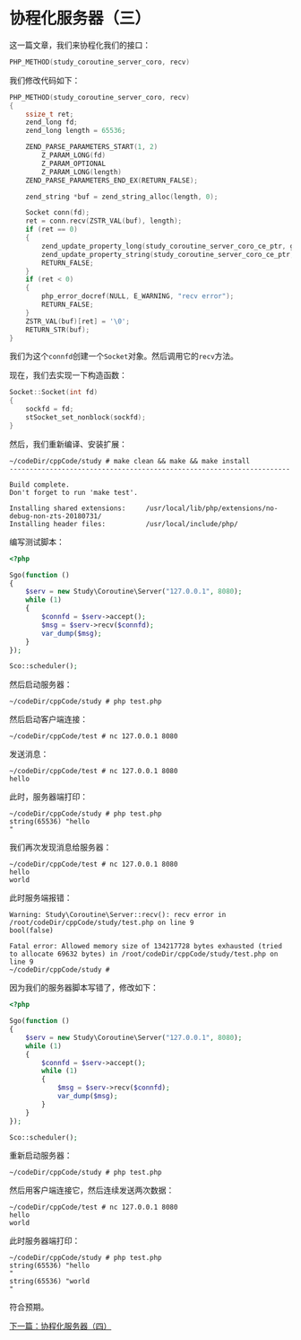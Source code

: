 # 协程化服务器（三）

这一篇文章，我们来协程化我们的接口：

```cpp
PHP_METHOD(study_coroutine_server_coro, recv)
```

我们修改代码如下：

```cpp
PHP_METHOD(study_coroutine_server_coro, recv)
{
    ssize_t ret;
    zend_long fd;
    zend_long length = 65536;

    ZEND_PARSE_PARAMETERS_START(1, 2)
        Z_PARAM_LONG(fd)
        Z_PARAM_OPTIONAL
        Z_PARAM_LONG(length)
    ZEND_PARSE_PARAMETERS_END_EX(RETURN_FALSE);

    zend_string *buf = zend_string_alloc(length, 0);

    Socket conn(fd);
    ret = conn.recv(ZSTR_VAL(buf), length);
    if (ret == 0)
    {
        zend_update_property_long(study_coroutine_server_coro_ce_ptr, getThis(), ZEND_STRL("errCode"), ST_ERROR_SESSION_CLOSED_BY_CLIENT);
        zend_update_property_string(study_coroutine_server_coro_ce_ptr, getThis(), ZEND_STRL("errMsg"), st_strerror(ST_ERROR_SESSION_CLOSED_BY_CLIENT));
        RETURN_FALSE;
    }
    if (ret < 0)
    {
        php_error_docref(NULL, E_WARNING, "recv error");
        RETURN_FALSE;
    }
    ZSTR_VAL(buf)[ret] = '\0';
    RETURN_STR(buf);
}
```

我们为这个`connfd`创建一个`Socket`对象。然后调用它的`recv`方法。

现在，我们去实现一下构造函数：

```cpp
Socket::Socket(int fd)
{
    sockfd = fd;
    stSocket_set_nonblock(sockfd);
}
```

然后，我们重新编译、安装扩展：

```shell
~/codeDir/cppCode/study # make clean && make && make install
----------------------------------------------------------------------

Build complete.
Don't forget to run 'make test'.

Installing shared extensions:     /usr/local/lib/php/extensions/no-debug-non-zts-20180731/
Installing header files:          /usr/local/include/php/
```

编写测试脚本：

```php
<?php

Sgo(function ()
{
    $serv = new Study\Coroutine\Server("127.0.0.1", 8080);
    while (1)
    {
        $connfd = $serv->accept();
        $msg = $serv->recv($connfd);
        var_dump($msg);
    }
});

Sco::scheduler();
```

然后启动服务器：

```shell
~/codeDir/cppCode/study # php test.php
```

然后启动客户端连接：

```shell
~/codeDir/cppCode/test # nc 127.0.0.1 8080

```

发送消息：

```shell
~/codeDir/cppCode/test # nc 127.0.0.1 8080
hello

```

此时，服务器端打印：

```shell
~/codeDir/cppCode/study # php test.php
string(65536) "hello
"
```

我们再次发现消息给服务器：

```shell
~/codeDir/cppCode/test # nc 127.0.0.1 8080
hello
world

```

此时服务端报错：

```shell
Warning: Study\Coroutine\Server::recv(): recv error in /root/codeDir/cppCode/study/test.php on line 9
bool(false)

Fatal error: Allowed memory size of 134217728 bytes exhausted (tried to allocate 69632 bytes) in /root/codeDir/cppCode/study/test.php on line 9
~/codeDir/cppCode/study #
```

因为我们的服务器脚本写错了，修改如下：

```php
<?php

Sgo(function ()
{
    $serv = new Study\Coroutine\Server("127.0.0.1", 8080);
    while (1)
    {
        $connfd = $serv->accept();
        while (1)
        {
            $msg = $serv->recv($connfd);
            var_dump($msg);
        }
    }
});

Sco::scheduler();
```

重新启动服务器：

```shell
~/codeDir/cppCode/study # php test.php

```

然后用客户端连接它，然后连续发送两次数据：

```shell
~/codeDir/cppCode/test # nc 127.0.0.1 8080
hello
world

```

此时服务器端打印：

```shell
~/codeDir/cppCode/study # php test.php
string(65536) "hello
"
string(65536) "world
"
```

符合预期。

[下一篇：协程化服务器（四）](./《PHP扩展开发》-协程-协程化服务器（四）.md)
